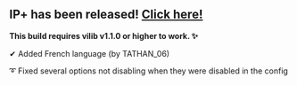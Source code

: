 ## IP+ has been released! [Click here!](https://www.spigotmc.org/resources/105019/)

**This build requires vilib v1.1.0 or higher to work. ✨**

✔ Added French language (by TATHAN_06)

➰ Fixed several options not disabling when they were disabled in the config